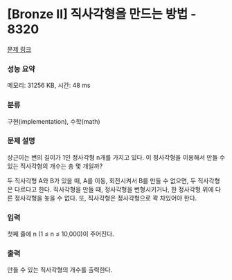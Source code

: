 # [Bronze II] 직사각형을 만드는 방법 - 8320 

[문제 링크](https://www.acmicpc.net/problem/8320) 

### 성능 요약

메모리: 31256 KB, 시간: 48 ms

### 분류

구현(implementation), 수학(math)

### 문제 설명

<p>상근이는 변의 길이가 1인 정사각형 n개를 가지고 있다. 이 정사각형을 이용해서 만들 수 있는 직사각형의 개수는 총 몇 개일까?</p>

<p>두 직사각형 A와 B가 있을 때, A를 이동, 회전시켜서 B를 만들 수 없으면, 두 직사각형은 다르다고 한다. 직사각형을 만들 때, 정사각형을 변형시키거나, 한 정사각형 위에 다른 정사각형을 놓을 수 없다. 또, 직사각형은 정사각형으로 꽉 차있어야 한다.</p>

### 입력 

 <p>첫째 줄에 n (1 ≤ n ≤ 10,000)이 주어진다.</p>

### 출력 

 <p>만들 수 있는 직사각형의 개수를 출력한다.</p>

